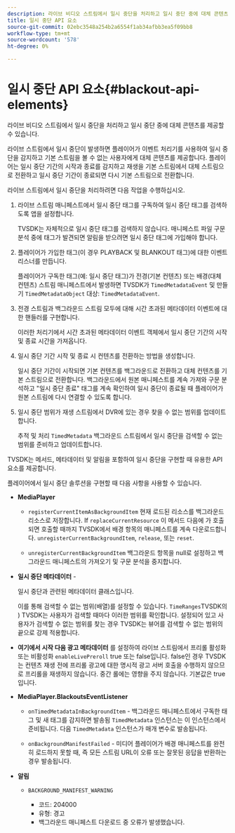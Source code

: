 ```yaml
---
description: 라이브 비디오 스트림에서 일시 중단을 처리하고 일시 중단 중에 대체 콘텐츠를 제공할 수 있습니다.
title: 일시 중단 API 요소
source-git-commit: 02ebc3548a254b2a6554f1ab34afbb3ea5f09bb8
workflow-type: tm+mt
source-wordcount: '578'
ht-degree: 0%

---
```


# 일시 중단 API 요소{#blackout-api-elements}

라이브 비디오 스트림에서 일시 중단을 처리하고 일시 중단 중에 대체 콘텐츠를 제공할 수 있습니다.

라이브 스트림에서 일시 중단이 발생하면 플레이어가 이벤트 처리기를 사용하여 일시 중단을 감지하고 기본 스트림을 볼 수 없는 사용자에게 대체 콘텐츠를 제공합니다. 플레이어는 일시 중단 기간의 시작과 종료를 감지하고 재생을 기본 스트림에서 대체 스트림으로 전환하고 일시 중단 기간이 종료되면 다시 기본 스트림으로 전환합니다.

라이브 스트림에서 일시 중단을 처리하려면 다음 작업을 수행하십시오.

1. 라이브 스트림 매니페스트에서 일시 중단 태그를 구독하여 일시 중단 태그를 검색하도록 앱을 설정합니다.

   TVSDK는 자체적으로 일시 중단 태그를 검색하지 않습니다. 매니페스트 파일 구문 분석 중에 태그가 발견되면 알림을 받으려면 일시 중단 태그에 가입해야 합니다.
1. 플레이어가 가입한 태그(이 경우 PLAYBACK 및 BLANKOUT 태그)에 대한 이벤트 리스너를 만듭니다.

   플레이어가 구독한 태그(예: 일시 중단 태그)가 전경(기본 컨텐츠) 또는 배경(대체 컨텐츠) 스트림 매니페스트에서 발생하면 TVSDK가 `TimedMetadataEvent` 및 만들기 `TimedMetadataObject` 대상: `TimedMetadataEvent`.

1. 전경 스트림과 백그라운드 스트림 모두에 대해 시간 초과된 메타데이터 이벤트에 대한 핸들러를 구현합니다.

   이러한 처리기에서 시간 초과된 메타데이터 이벤트 객체에서 일시 중단 기간의 시작 및 종료 시간을 가져옵니다.
1. 일시 중단 기간 시작 및 종료 시 컨텐츠를 전환하는 방법을 생성합니다.

   일시 중단 기간이 시작되면 기본 컨텐츠를 백그라운드로 전환하고 대체 컨텐츠를 기본 스트림으로 전환합니다. 백그라운드에서 원본 매니페스트를 계속 가져와 구문 분석하고 &quot;일시 중단 종료&quot; 태그를 계속 확인하여 일시 중단이 종료될 때 플레이어가 원본 스트림에 다시 연결할 수 있도록 합니다.
1. 일시 중단 범위가 재생 스트림에서 DVR에 있는 경우 찾을 수 없는 범위를 업데이트합니다.

   추적 및 처리 `TimedMetadata` 백그라운드 스트림에서 일시 중단을 검색할 수 없는 범위를 준비하고 업데이트합니다.

TVSDK는 메서드, 메타데이터 및 알림을 포함하여 일시 중단을 구현할 때 유용한 API 요소를 제공합니다.

플레이어에서 일시 중단 솔루션을 구현할 때 다음 사항을 사용할 수 있습니다.

* **MediaPlayer**

   * `registerCurrentItemAsBackgroundItem` 현재 로드된 리소스를 백그라운드 리소스로 저장합니다. If `replaceCurrentResource` 이 메서드 다음에 가 호출되면 호출할 때까지 TVSDK에서 배경 항목의 매니페스트를 계속 다운로드합니다. `unregisterCurrentBackgroundItem`, `release`, 또는 `reset`.

   * `unregisterCurrentBackgroundItem` 백그라운드 항목을 null로 설정하고 백그라운드 매니페스트의 가져오기 및 구문 분석을 중지합니다.

* **일시 중단 메타데이터** -

  일시 중단과 관련된 메타데이터 클래스입니다.

  이를 통해 검색할 수 없는 범위(배열)를 설정할 수 있습니다. `TimeRanges`TVSDK의 ) TVSDK는 사용자가 검색할 때마다 이러한 범위를 확인합니다. 설정되어 있고 사용자가 검색할 수 없는 범위를 찾는 경우 TVSDK는 뷰어를 검색할 수 없는 범위의 끝으로 강제 적용합니다.

* **여기에서 시작 다음 광고 메타데이터** 를 설정하여 라이브 스트림에서 프리롤 활성화 또는 비활성화 `enableLivePreroll` true 또는 false입니다. false인 경우 TVSDK는 컨텐츠 재생 전에 프리롤 광고에 대한 명시적 광고 서버 호출을 수행하지 않으므로 프리롤을 재생하지 않습니다. 중간 롤에는 영향을 주지 않습니다. 기본값은 true입니다.

* **MediaPlayer.BlackoutsEventListener**

   * `onTimedMetadataInBackgroundItem` - 백그라운드 매니페스트에서 구독한 태그 및 새 태그를 감지하면 발송됨 `TimedMetadata` 인스턴스는 이 인스턴스에서 준비됩니다. 다음 `TimedMetadata` 인스턴스가 매개 변수로 발송됩니다.

   * `onBackgroundManifestFailed` - 미디어 플레이어가 배경 매니페스트를 완전히 로드하지 못할 때, 즉 모든 스트림 URL이 오류 또는 잘못된 응답을 반환하는 경우 발송됩니다.

* **알림**

   * `BACKGROUND_MANIFEST_WARNING`

      * 코드: 204000
      * 유형: 경고
      * 백그라운드 매니페스트 다운로드 중 오류가 발생했습니다.
